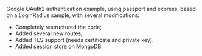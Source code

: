 Google OAuth2 authentication example, using passport and express, based on a LoginRadius sample, with several modifications:
- Completely restructured the code;
- Added several new routes;
- Added TLS support (needs certificate and private key).
- Added session store on MongoDB.